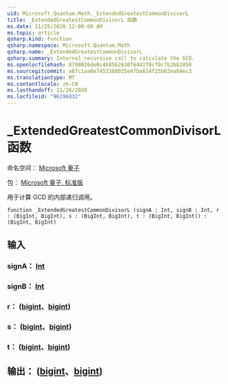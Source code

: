 ```yaml
---
uid: Microsoft.Quantum.Math._ExtendedGreatestCommonDivisorL
title: _ExtendedGreatestCommonDivisorL 函数
ms.date: 11/25/2020 12:00:00 AM
ms.topic: article
qsharp.kind: function
qsharp.namespace: Microsoft.Quantum.Math
qsharp.name: _ExtendedGreatestCommonDivisorL
qsharp.summary: Internal recursive call to calculate the GCD.
ms.openlocfilehash: 8798026de0c468562630f6441f8cf0c7b2b82850
ms.sourcegitcommit: a87c1aa8e7453360025e47ba614f25b02ea84ec3
ms.translationtype: MT
ms.contentlocale: zh-CN
ms.lasthandoff: 11/26/2020
ms.locfileid: "96196032"
---
```

# <a name="_extendedgreatestcommondivisorl-function"></a>_ExtendedGreatestCommonDivisorL 函数

命名空间： [Microsoft 量子](xref:Microsoft.Quantum.Math)

包： [Microsoft 量子. 标准版](https://nuget.org/packages/Microsoft.Quantum.Standard)


用于计算 GCD 的内部递归调用。

```qsharp
function _ExtendedGreatestCommonDivisorL (signA : Int, signB : Int, r : (BigInt, BigInt), s : (BigInt, BigInt), t : (BigInt, BigInt)) : (BigInt, BigInt)
```


## <a name="input"></a>输入

### <a name="signa--int"></a>signA： [Int](xref:microsoft.quantum.lang-ref.int)




### <a name="signb--int"></a>signB： [Int](xref:microsoft.quantum.lang-ref.int)




### <a name="r--bigintbigint"></a>r： ([bigint](xref:microsoft.quantum.lang-ref.bigint)、[bigint](xref:microsoft.quantum.lang-ref.bigint)) 




### <a name="s--bigintbigint"></a>s： ([bigint](xref:microsoft.quantum.lang-ref.bigint)、[bigint](xref:microsoft.quantum.lang-ref.bigint)) 




### <a name="t--bigintbigint"></a>t： ([bigint](xref:microsoft.quantum.lang-ref.bigint)、[bigint](xref:microsoft.quantum.lang-ref.bigint)) 





## <a name="output--bigintbigint"></a>输出： ([bigint](xref:microsoft.quantum.lang-ref.bigint)、[bigint](xref:microsoft.quantum.lang-ref.bigint)) 

